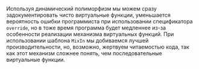 Используя динамический полиморфизм мы можем сразу задокументировать чисто виртуальные функции, уменьшается вероятность ошибки программиста при использовании спецификатора `override`, но в тоже время программа будет медленнее из-за особенности реализации механизма виртуальных функций. При использовании шаблона `MixIn` мы добиваемся лучшей производительности, но, возможно, жертвуем читаемостью кода, так как этот механизм сложнее понять, чем последовательные виртуальные функции.